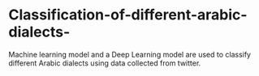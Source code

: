 # Classification-of-different-arabic-dialects-
Machine learning model and a Deep Learning model are used to classify different Arabic dialects using data collected from twitter.
